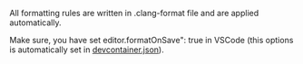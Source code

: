 All formatting rules are written in .clang-format file and are applied automatically.

Make sure, you have set editor.formatOnSave": true in VSCode (this options is automatically set in [devcontainer.json](README_DEVCONTAINERJSON.md)).
